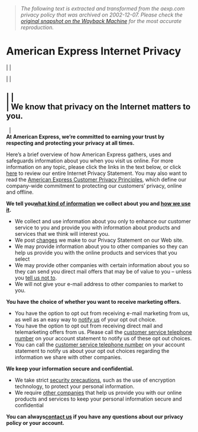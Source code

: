 > *The following text is extracted and transformed from the aexp.com privacy policy that was archived on 2002-12-07. Please check the [original snapshot on the Wayback Machine](https://web.archive.org/web/20021207171741id_/http%3A//www10.americanexpress.com/sif/cda/page/0%2C1641%2C14271%2C00.asp) for the most accurate reproduction.*

# American Express Internet Privacy

| | 

| | 

|  |    
| **We know that privacy on the Internet matters to you.**  
---  
  |   
**At American Express, we’re committed to earning your trust by respecting and protecting your privacy at all times.**

Here’s a brief overview of how American Express gathers, uses and safeguards information about you when you visit us online. For more information on any topic, please click the links in the text below, or click [here](https://web.archive.org/sif/cda/page/0,1641,14272,00.asp) to review our entire Internet Privacy Statement. You may also want to read the [American Express Customer Privacy Principles](https://web.archive.org/sif/cda/page/0,1641,14275,00.asp), which define our company-wide commitment to protecting our customers’ privacy, online and offline. 

**We tell you[what kind of information](https://web.archive.org/sif/cda/page/0,1641,14272,00.asp#INFOCOLLECT) we collect about you and [how we use it](https://web.archive.org/sif/cda/page/0,1641,14272,00.asp#INFOUSE).**

  * We collect and use information about you only to enhance our customer service to you and provide you with information about products and services that we think will interest you.
  * We post [changes](https://web.archive.org/sif/cda/page/0,1641,14272,00.asp#CHANGES) we make to our Privacy Statement on our Web site.
  * We may provide information about you to other companies so they can help us provide you with the online products and services that you select
  * We may provide other companies with certain information about you so they can send you direct mail offers that may be of value to you – unless you [tell us not to](https://web.archive.org/sif/cda/page/0,1641,14272,00.asp#CUSTCHOICE).
  * We will not give your e-mail address to other companies to market to you.

**You have the choice of whether you want to receive marketing offers.**

  * You have the option to opt out from receiving e-mail marketing from us, as well as an easy way to [notify us](https://web.archive.org/sif/cda/page/0,1641,14272,00.asp#EMAILOFFERS) of your opt out choice.
  * You have the option to opt out from receiving direct mail and telemarketing offers from us. Please call the [customer service telephone number](https://web.archive.org/sif/cda/page/0,1641,681,00.asp) on your account statement to notify us of these opt out choices.
  * You can call the [customer service telephone number](https://web.archive.org/sif/cda/page/0,1641,681,00.asp) on your account statement to notify us about your opt out choices regarding the information we share with other companies.

**We keep your information secure and confidential.**

  * We take strict [security precautions](https://web.archive.org/sif/cda/page/0,1641,14272,00.asp#SECURITY), such as the use of encryption technology, to protect your personal information.
  * We require [other companies](https://web.archive.org/sif/cda/page/0,1641,14272,00.asp#OTHER) that help us provide you with our online products and services to keep your personal information secure and confidential

**You can always[contact us](https://web.archive.org/sif/cda/page/0,1641,14272,00.asp#CONTACT) if you have any questions about our privacy policy or your account.**
